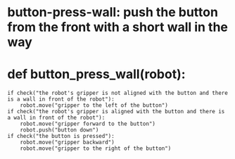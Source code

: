 # button-press-wall: push the button from the front with a short wall in the way
# def button_press_wall(robot):
    if check("the robot's gripper is not aligned with the button and there is a wall in front of the robot"):
        robot.move("gripper to the left of the button")
    if check("the robot's gripper is aligned with the button and there is a wall in front of the robot"):
        robot.move("gripper forward to the button")
        robot.push("button down")
    if check("the button is pressed"):
        robot.move("gripper backward")
        robot.move("gripper to the right of the button")
